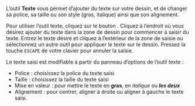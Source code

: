 L’outil **Texte** vous permet d’ajouter du texte sur votre dessin, et de changer sa police, sa taille ou son style (gras, italique) ainsi que son alignement. 

 Pour utiliser l’outil texte, cliquez sur le bouton . Cliquez à l’endroit où vous désirez ajouter du texte dans la zone de dessin pour commencer à saisir du texte. Entrez le texte désiré et cliquez à l’extérieur de la zone de saisie ou sélectionnez un autre outil pour appliquer le texte sur le dessin. Pressez la touche `ESCAPE` de votre clavier pour annuler la saisie. 

Le texte saisi est modifiable à partir du panneau d’options de l’outil texte : 
 *  Police : choisissez la police du texte saisi
 *  Taille : choisissez la taille du texte saisi
 *  Mise en valeur : pour mettre le texte en **gras**, en _italique_ ou **_les deux_**
 *  Alignement : pour centrer, aligner à droite ou aligner à gauche le texte saisi.

